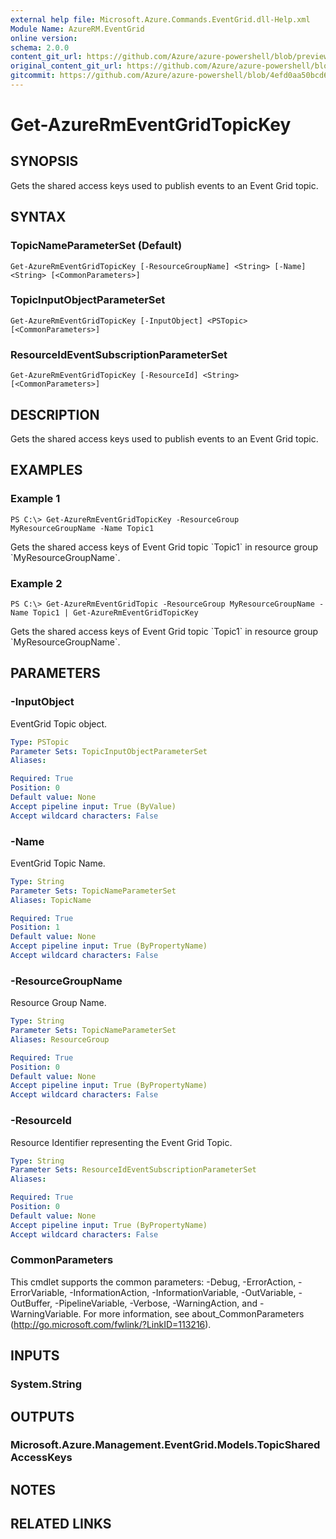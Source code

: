 ```yaml
---
external help file: Microsoft.Azure.Commands.EventGrid.dll-Help.xml
Module Name: AzureRM.EventGrid
online version:
schema: 2.0.0
content_git_url: https://github.com/Azure/azure-powershell/blob/preview/src/ResourceManager/EventGrid/Commands.EventGrid/help/Get-AzureRmEventGridTopicKey.md
original_content_git_url: https://github.com/Azure/azure-powershell/blob/preview/src/ResourceManager/EventGrid/Commands.EventGrid/help/Get-AzureRmEventGridTopicKey.md
gitcommit: https://github.com/Azure/azure-powershell/blob/4efd0aa50bcd6f6c11433dca98f6f42e824aee56
---
```


# Get-AzureRmEventGridTopicKey

## SYNOPSIS
Gets the shared access keys used to publish events to an Event Grid topic.

## SYNTAX

### TopicNameParameterSet (Default)
```
Get-AzureRmEventGridTopicKey [-ResourceGroupName] <String> [-Name] <String> [<CommonParameters>]
```

### TopicInputObjectParameterSet
```
Get-AzureRmEventGridTopicKey [-InputObject] <PSTopic> [<CommonParameters>]
```

### ResourceIdEventSubscriptionParameterSet
```
Get-AzureRmEventGridTopicKey [-ResourceId] <String> [<CommonParameters>]
```

## DESCRIPTION
Gets the shared access keys used to publish events to an Event Grid topic.

## EXAMPLES

### Example 1
```
PS C:\> Get-AzureRmEventGridTopicKey -ResourceGroup MyResourceGroupName -Name Topic1
```

Gets the shared access keys of Event Grid topic \`Topic1\` in resource group \`MyResourceGroupName\`.

### Example 2
```
PS C:\> Get-AzureRmEventGridTopic -ResourceGroup MyResourceGroupName -Name Topic1 | Get-AzureRmEventGridTopicKey
```

Gets the shared access keys of Event Grid topic \`Topic1\` in resource group \`MyResourceGroupName\`.

## PARAMETERS

### -InputObject
EventGrid Topic object.

```yaml
Type: PSTopic
Parameter Sets: TopicInputObjectParameterSet
Aliases: 

Required: True
Position: 0
Default value: None
Accept pipeline input: True (ByValue)
Accept wildcard characters: False
```

### -Name
EventGrid Topic Name.

```yaml
Type: String
Parameter Sets: TopicNameParameterSet
Aliases: TopicName

Required: True
Position: 1
Default value: None
Accept pipeline input: True (ByPropertyName)
Accept wildcard characters: False
```

### -ResourceGroupName
Resource Group Name.

```yaml
Type: String
Parameter Sets: TopicNameParameterSet
Aliases: ResourceGroup

Required: True
Position: 0
Default value: None
Accept pipeline input: True (ByPropertyName)
Accept wildcard characters: False
```

### -ResourceId
Resource Identifier representing the Event Grid Topic.

```yaml
Type: String
Parameter Sets: ResourceIdEventSubscriptionParameterSet
Aliases: 

Required: True
Position: 0
Default value: None
Accept pipeline input: True (ByPropertyName)
Accept wildcard characters: False
```

### CommonParameters
This cmdlet supports the common parameters: -Debug, -ErrorAction, -ErrorVariable, -InformationAction, -InformationVariable, -OutVariable, -OutBuffer, -PipelineVariable, -Verbose, -WarningAction, and -WarningVariable. For more information, see about_CommonParameters (http://go.microsoft.com/fwlink/?LinkID=113216).

## INPUTS

### System.String

## OUTPUTS

### Microsoft.Azure.Management.EventGrid.Models.TopicSharedAccessKeys

## NOTES

## RELATED LINKS

